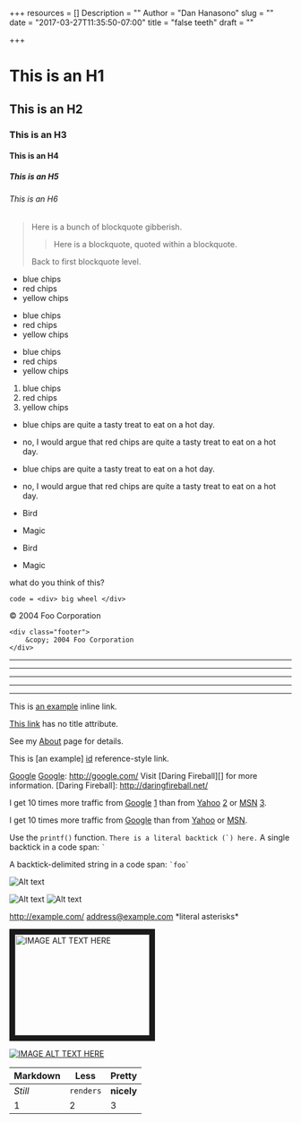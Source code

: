 +++
resources = []
Description = ""
Author = "Dan Hanasono"
slug = ""
date = "2017-03-27T11:35:50-07:00"
title = "false teeth"
draft = ""

+++

# This is an H1
## This is an H2
### This is an H3
#### This is an H4
##### This is an H5
###### This is an H6

> Here is a bunch of blockquote gibberish.
>
> > Here is a blockquote, quoted within a blockquote.
>
> Back to first blockquote level.

* blue chips
* red chips
* yellow chips

+ blue chips
+ red chips
+ yellow chips

- blue chips
- red chips
- yellow chips

1. blue chips
2. red chips
3. yellow chips

* blue chips are quite a tasty treat to eat on a hot day.
* no, I would argue that red chips are quite a tasty treat to eat on a hot day.


* 	blue chips are quite a tasty treat		to eat on a hot day.
* 	no, I would argue that red chips 		are quite a tasty treat to eat on a 
	hot day.

* Bird
* Magic

* Bird

* Magic

what do you think of this?

	code = <div> big wheel </div>

<div class="footer">
    &copy; 2004 Foo Corporation
</div>

    <div class="footer">
        &copy; 2004 Foo Corporation
    </div>

* * *
***
*****
- - -
------------------
This is [an example](http://example.com/ "Title") inline link.

[This link](http://example.net/) has no title attribute.

See my [About](/about/) page for details.

This is [an example] [id] reference-style link.

[id]: http://example.com/  "Optional Title Here"

[foo]: http://example.com/  "Optional Title Here"

[foo]: http://example.com/  'Optional Title Here'

[foo]: http://example.com/  (Optional Title Here)

[id]: <http://example.com/>  "Optional Title Here"

[Google][]
[Google]: http://google.com/
Visit [Daring Fireball][] for more information.
[Daring Fireball]: http://daringfireball.net/

I get 10 times more traffic from [Google] [1] than from
[Yahoo] [2] or [MSN] [3].

  [1]: http://google.com/        "Google"
  [2]: http://search.yahoo.com/  "Yahoo Search"
  [3]: http://search.msn.com/    "MSN Search"

  I get 10 times more traffic from [Google][] than from
[Yahoo][] or [MSN][].

  [google]: http://google.com/        "Google"
  [yahoo]:  http://search.yahoo.com/  "Yahoo Search"
  [msn]:    http://search.msn.com/    "MSN Search"

Use the `printf()` function.
``There is a literal backtick (`) here.``
A single backtick in a code span: `` ` ``

A backtick-delimited string in a code span: `` `foo` ``

![Alt text](/path/to/img.jpg)

![Alt text](/path/to/img.jpg "Optional title")
![Alt text][id]

<http://example.com/>
<address@example.com>
\*literal asterisks\*

<a href="http://www.youtube.com/watch?feature=player_embedded&v=YOUTUBE_VIDEO_ID_HERE
" target="_blank"><img src="http://img.youtube.com/vi/YOUTUBE_VIDEO_ID_HERE/0.jpg" 
alt="IMAGE ALT TEXT HERE" width="240" height="180" border="10" /></a>

[![IMAGE ALT TEXT HERE](http://img.youtube.com/vi/YOUTUBE_VIDEO_ID_HERE/0.jpg)](http://www.youtube.com/watch?v=YOUTUBE_VIDEO_ID_HERE)


Markdown | Less | Pretty
--- | --- | ---
*Still* | `renders` | **nicely**
1 | 2 | 3